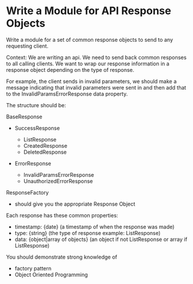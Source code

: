 # Write a Module for API Response Objects

Write a module for a set of common response objects to send to any requesting client.

Context:
We are writing an api. We need to send back common responses to all calling clients. We want to wrap our response information in a response object depending on the type of response. 

For example, the client sends in invalid parameters, we should make a message indicating that invalid parameters were sent in and then add that to the InvalidParamsErrorResponse data property.

The structure should be:

BaseResponse
* SuccessResponse
  * ListResponse
  * CreatedResponse
  * DeletedResponse

* ErrorResponse
  * InvalidParamsErrorResponse
  * UnauthorizedErrorResponse

ResponseFactory
* should give you the appropriate Response Object


Each response has these common properties:
* timestamp: {date} (a timestamp of when the response was made)
* type: {string} (the type of response example: ListResponse)
* data: {object|array of objects} (an object if not ListResponse or array if ListResponse)

You should demonstrate strong knowledge of 

* factory pattern
* Object Oriented Programming



